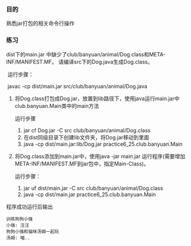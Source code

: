 ### 目的

熟悉jar打包的相关命令行操作

### 练习

dist下的main.jar 中缺少了club/banyuan/animal/Dog.class和META-INF/MANIFEST.MF。 请编译src下的Dog.java生成Dog.class。

​		运行步骤：

​		javac -cp dist/main.jar src/club/banyuan/animal/Dog.java 



1. 将Dog.class打包成Dog.jar，放置到lib路径下，使用java运行main.jar中club.banyuan.Main类中的main方法

   运行步骤

   1. jar cf Dog.jar -C src club/banyuan/animal/Dog.class 
   2. 在dist同级目录下创建lib文件夹，将Dog.jar移动到里面
   3. java -cp dist/main.jar:lib/Dog.jar practice6_25.club.banyuan.Main

   

1. 将Dog.class添加到main.jar中，使用java -jar main.jar 运行程序(需要增加META-INF/MANIFEST.MF到jar包中，指定Main-Class)。

   运行步骤：

   1. jar uf dist/main.jar -C src club/banyuan/animal/Dog.class
   2. java -cp dist/main.jar practice6_25.club.banyuan.Main

   

程序成功运行后输出

```
训练狗狗小强
小强: 汪汪
狗狗小强和猫咪汤姆一起玩
汤姆: 喵..
```